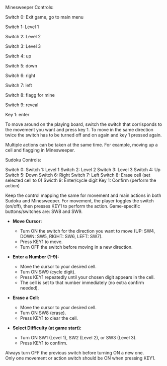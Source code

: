 Minesweeper Controls:

Switch 0: Exit game, go to main menu

Switch 1: Level 1

Switch 2: Level 2

Switch 3: Level 3

Switch 4: up

Switch 5: down

Switch 6: right

Switch 7: left

Switch 8: flagg for mine

Switch 9: reveal

Key 1: enter

To move around on the playing board, switch the switch that corrisponds to the movement you want and press key 1. To move in the same direction twice the switch has to be turned off and on again and key 1 pressed again.

Multiple actions can be taken at the same time. For example, moving up a cell and flagging in Minesweeper.


Sudoku Controls: 

Switch 0: 
Switch 1: Level 1
Switch 2: Level 2
Switch 3: Level 3
Switch 4: Up
Switch 5: Down
Switch 6: Right
Switch 7: Left
Switch 8: Erase cell (set selected cell to 0)
Swicth 9: Enter/cycle digit 
Key 1: Confirm (perform the action)

Keep the control mapping the same for movement and main actions in both Sudoku and Minesweeper. For movement, the player toggles the switch (on/off), then presses KEY1 to perform the action. Game-specific buttons/switches are: SW8 and SW9. 

- **Move Cursor:**  
  - Turn ON the switch for the direction you want to move (UP: SW4, DOWN: SW5, RIGHT: SW6, LEFT: SW7).
  - Press KEY1 to move.  
  - Turn OFF the switch before moving in a new direction.

- **Enter a Number (1–9):**  
  - Move the cursor to your desired cell.
  - Turn ON SW9 (cycle digit).
  - Press KEY1 repeatedly until your chosen digit appears in the cell.
  - The cell is set to that number immediately (no extra confirm needed).

- **Erase a Cell:**  
  - Move the cursor to your desired cell.
  - Turn ON SW8 (erase).
  - Press KEY1 to clear the cell.

- **Select Difficulty (at game start):**  
  - Turn ON SW1 (Level 1), SW2 (Level 2), or SW3 (Level 3).
  - Press KEY1 to confirm.

Always turn OFF the previous switch before turning ON a new one.  
Only one movement or action switch should be ON when pressing KEY1.

